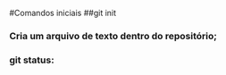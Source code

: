 #Comandos iniciais
  ##git init
  ### Cria um arquivo de texto dentro do repositório;
  ### git status:
  
  
